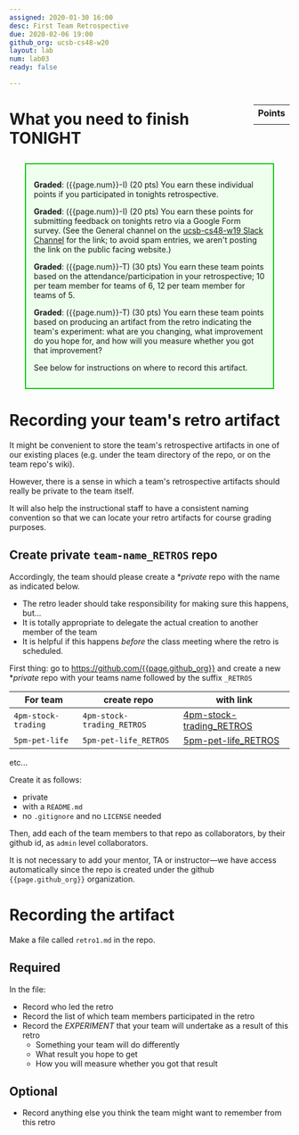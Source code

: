 ```yaml
---
assigned: 2020-01-30 16:00
desc: First Team Retrospective
due: 2020-02-06 19:00
github_org: ucsb-cs48-w20
layout: lab
num: lab03
ready: false

---
```


<div style="display:none">
https://ucsb-cs48.github.io/w19/lab/lab04/
</div>

<style>
div.grade { margin: 2em; padding: 1em; border: 2px solid #0c0; background-color: #efe; }   
</style>

<div style="float:right; width: auto;">

<table style="margin-top:1em;">
<tr>
   <th>Points</th>
</tr>
<tr>
   <td class="pointCount"></td>
</tr>
</table>

</div>

# What you need to finish TONIGHT

<div class="grade" markdown="1">

**Graded**: ({{page.num}}-I) (20 pts) You earn these individual points if you participated in tonights retrospective.

**Graded**: ({{page.num}}-I) (20 pts) You earn these points for submitting feedback on tonights retro via a Google Form survey.
(See the General channel on the [ucsb-cs48-w19 Slack Channel](https://ucsb-cs48-w18.slack.com) for the link; to avoid spam entries, we aren't posting the link on the public facing website.)

**Graded**: ({{page.num}}-T) (30 pts) You earn these team points based on the attendance/participation in your retrospective; 10 per team member for
teams of 6, 12 per team member for teams of 5.

**Graded**: ({{page.num}}-T) (30 pts) You earn these team points based on producing an artifact from the retro indicating the team's experiment:
what are you changing, what improvement do you hope for, and how will you measure whether you got that improvement?

See below for instructions on where to record this artifact.

</div>


# Recording your team's retro artifact

It might be convenient to store the team's retrospective artifacts in one of our existing places (e.g. under the team directory of the repo, or on the team repo's wiki).

However, there is a sense in which a team's retrospective artifacts should really be private to the team itself.  

It will also help the instructional staff to have a consistent naming convention so that we can locate your retro artifacts for course grading purposes.

## Create private `team-name_RETROS` repo

Accordingly, the team should please create a **private* repo with the name as indicated below.  
* The retro leader should take responsibility for making sure this happens, but...
* It is totally appropriate to delegate the actual creation to another member of the team 
* It is helpful if this happens *before* the class meeting where the retro is scheduled.

First thing: go to <https://github.com/{{page.github_org}}> and create a new **private* repo with your teams name followed by the suffix `_RETROS`

| For team | create repo | with link    |
|----------|-------------|--------------|
| `4pm-stock-trading` | `4pm-stock-trading_RETROS` | [4pm-stock-trading_RETROS](https://github.com/{{page.github_org}}/4pm-stock-trading_RETROS) |
| `5pm-pet-life` | `5pm-pet-life_RETROS` | [5pm-pet-life_RETROS](https://github.com/{{page.github_org}}/5pm-pet-life_RETROS) |

etc...

Create it as follows:
* private
* with a `README.md`
* no `.gitignore` and no `LICENSE`  needed

Then, add each of the team members to that repo as collaborators, by their github id, as `admin` level collaborators.

It is not necessary to add your mentor, TA or instructor&mdash;we have access automatically since the repo is created under the github `{{page.github_org}}` organization.

# Recording the artifact

Make a file called `retro1.md` in the repo.

## Required

In the file:
* Record who led the retro
* Record the list of which team members participated in the retro
* Record the *EXPERIMENT* that your team will undertake as a result of this retro
   * Something your team will do differently
   * What result you hope to get 
   * How you will measure whether you got that result

## Optional

* Record anything else you think the team might want to remember from this retro





